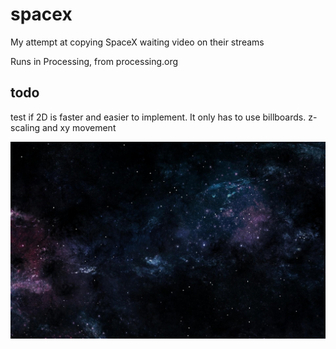 # spacex
My attempt at copying SpaceX waiting video on their streams

Runs in Processing, from processing.org

## todo
test if 2D is faster and easier to implement. It only has to use billboards. z-scaling and xy movement

![Previews](./spacex/preview652019.png)